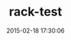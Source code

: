 ---
layout: post
title:  "rack-test"
repo:   "brynary/rack-test"
date:   2015-02-18 17:30:06
gemurl: http://github.com/brynary/rack-test
---